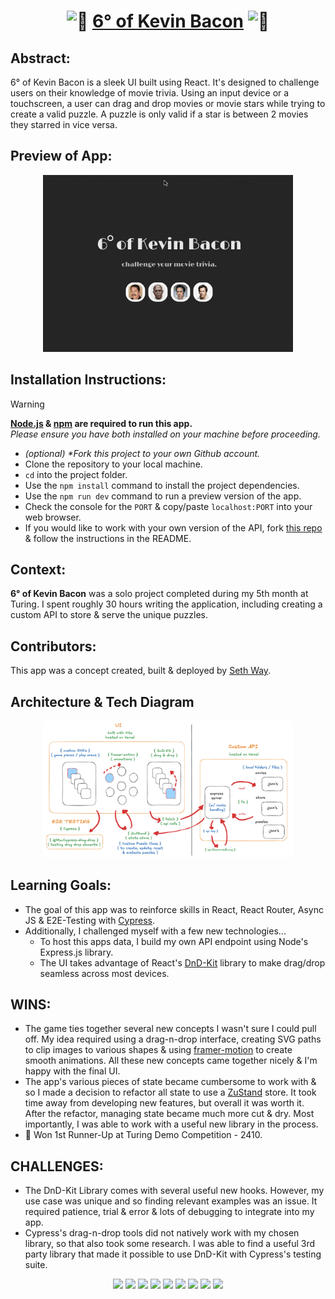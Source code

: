 <h1 align="center"><picture>
  <source srcset="https://fonts.gstatic.com/s/e/notoemoji/latest/1f37f/512.webp" type="image/webp">
  <img src="https://fonts.gstatic.com/s/e/notoemoji/latest/1f37f/512.gif" alt="🍿" width="32" height="32">
</picture><a href="https://degs-o-kev-bacon.vercel.app/" target="_blank">6&deg; of Kevin Bacon</a><picture>
  <source srcset="https://fonts.gstatic.com/s/e/notoemoji/latest/1f37f/512.webp" type="image/webp">
  <img src="https://fonts.gstatic.com/s/e/notoemoji/latest/1f37f/512.gif" alt="🍿" width="32" height="32">
</picture></h1>

## Abstract:
[//]: <> (Briefly describe what you built and its features. What problem is the app solving? How does this application solve that problem?)
6&deg; of Kevin Bacon is a sleek UI built using React. It's designed to challenge users on their knowledge of movie trivia. Using an input device or a touchscreen, a user can drag and drop movies or movie stars while trying to create a valid puzzle. A puzzle is only valid if a star is between 2 movies they starred in vice versa.

## Preview of App:
[//]: <> (Provide ONE gif or screenshot of your application - choose the "coolest" piece of functionality to show off.)
<div align="center">
  <img src="/src/assets/images/site-nav.gif" alt="preview of app navigation" width="400px" height="auto">
</div>

## Installation Instructions:
[//]: <> (What steps does a person have to take to get your app cloned down and running?)

> [!WARNING]
> **[Node.js](https://nodejs.org/en) & [npm](https://www.npmjs.com/) are required to run this app.**<br>
> _Please ensure you have both installed on your machine before proceeding._

- _(optional) *Fork this project to your own Github account._
- Clone the repository to your local machine.
- `cd` into the project folder.
- Use the `npm install` command to install the project dependencies.
- Use the `npm run dev` command to run a preview version of the app.
- Check the console for the `PORT` & copy/paste `localhost:PORT` into your web browser.
- If you would like to work with your own version of the API, fork [this repo](https://github.com/seth-way/degs-o-kev-bacon-api) & follow the instructions in the README.

## Context:
[//]: <> (Give some context for the project here. How long did you have to work on it? How far into the Turing program are you?)
<strong>6&deg; of Kevin Bacon</strong> was a solo project completed during my 5th month at Turing. I spent roughly 30 hours writing the application, including creating a custom API to store & serve the unique puzzles.

## Contributors:
[//]: <> (Who worked on this application? Link to their GitHubs.)
This app was a concept created, built & deployed by <a href="https://github.com/seth-way">Seth Way</a>.

## Architecture & Tech Diagram
<div align="center">
  <img src="/src/assets/images/architecture.png" alt="app architecture diagram" width="400px" height="auto">
</div>

## Learning Goals:
[//]: <> (What were the learning goals of this project? What tech did you work with?)
- The goal of this app was to reinforce skills in React, React Router, Async JS & E2E-Testing with [Cypress](https://www.cypress.io/).
- Additionally, I challenged myself with a few new technologies...
  - To host this apps data, I build my own API endpoint using Node's Express.js library.
  - The UI takes advantage of React's [DnD-Kit](https://dndkit.com/) library to make drag/drop seamless across most devices.

[//]: <> (What are 2-3 wins you have from this project? What were some challenges you faced - and how did you get over them?)
## WINS:
- The game ties together several new concepts I wasn't sure I could pull off. My idea required using a drag-n-drop interface, creating SVG paths to clip images to various shapes & using [framer-motion](https://www.framer.com/motion/) to create smooth animations. All these new concepts came together nicely & I'm happy with the final UI.
- The app's various pieces of state became cumbersome to work with & so I made a decision to refactor all state to use a [ZuStand](https://zustand.docs.pmnd.rs/getting-started/introduction) store. It took time away from developing new features, but overall it was worth it. After the refactor, managing state became much more cut & dry. Most importantly, I was able to work with a useful new library in the process.
- 🏅 Won 1st Runner-Up at Turing Demo Competition - 2410.
 
## CHALLENGES:
- The DnD-Kit Library comes with several useful new hooks. However, my use case was unique and so finding relevant examples was an issue. It required patience, trial & error & lots of debugging to integrate into my app.
- Cypress's drag-n-drop tools did not natively work with my chosen library, so that also took some research. I was able to find a useful 3rd party library that made it possible to use DnD-Kit with Cypress's testing suite.

<p align="center">
  <img src="https://img.shields.io/badge/React-20232A?style=for-the-badge&logo=react&logoColor=61DAFB]" />
  <img src="https://img.shields.io/badge/React_Router-CA4245?style=for-the-badge&logo=react-router&logoColor=white" />
  <img src="https://img.shields.io/badge/Framer-black?style=for-the-badge&logo=framer&logoColor=blue" />
  <img src="https://img.shields.io/badge/JavaScript-F7DF1E?style=for-the-badge&logo=javascript&logoColor=black" />
  <img src="https://img.shields.io/badge/CSS3-1572B6?style=for-the-badge&logo=css3&logoColor=white" />
  <img src="https://img.shields.io/badge/Vite-646CFF.svg?style=for-the-badge&logo=Vite&logoColor=white" />
  <img src="https://img.shields.io/badge/Cypress-17202C?style=for-the-badge&logo=cypress&logoColor=white" />
  <img src="https://img.shields.io/badge/Node.js-43853D?style=for-the-badge&logo=node.js&logoColor=white" />
  <img src="https://img.shields.io/badge/Express.js-404D59?style=for-the-badge" />
</p>
